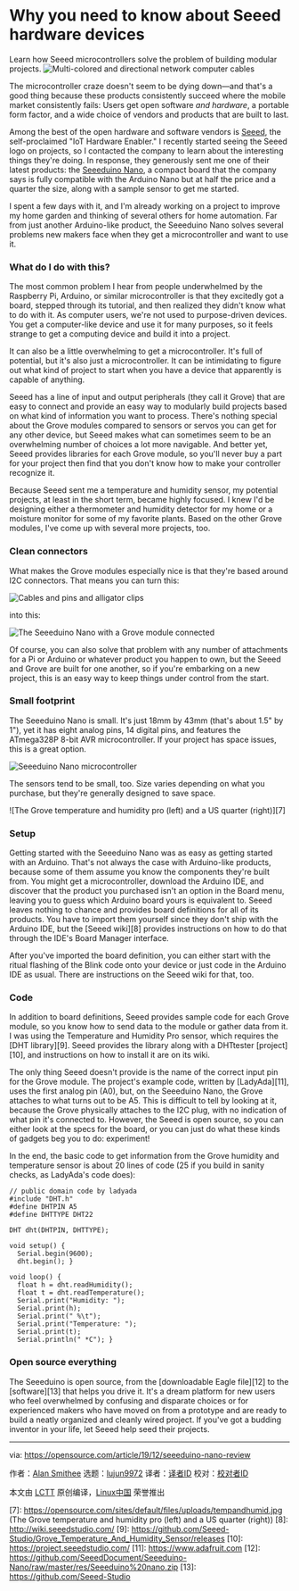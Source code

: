 [#]: collector: (lujun9972)
[#]: translator: ( )
[#]: reviewer: ( )
[#]: publisher: ( )
[#]: url: ( )
[#]: subject: (Why you need to know about Seeed hardware devices)
[#]: via: (https://opensource.com/article/19/12/seeeduino-nano-review)
[#]: author: (Alan Smithee https://opensource.com/users/alansmithee)

Why you need to know about Seeed hardware devices
======
Learn how Seeed microcontrollers solve the problem of building modular
projects.
![Multi-colored and directional network computer cables][1]

The microcontroller craze doesn't seem to be dying down—and that's a good thing because these products consistently succeed where the mobile market consistently fails: Users get open software _and hardware_, a portable form factor, and a wide choice of vendors and products that are built to last.

Among the best of the open hardware and software vendors is [Seeed][2], the self-proclaimed "IoT Hardware Enabler." I recently started seeing the Seeed logo on projects, so I contacted the company to learn about the interesting things they're doing. In response, they generously sent me one of their latest products: the [Seeeduino Nano][3], a compact board that the company says is fully compatible with the Arduino Nano but at half the price and a quarter the size, along with a sample sensor to get me started.

I spent a few days with it, and I'm already working on a project to improve my home garden and thinking of several others for home automation. Far from just another Arduino-like product, the Seeeduino Nano solves several problems new makers face when they get a microcontroller and want to use it.

### What do I do with this?

The most common problem I hear from people underwhelmed by the Raspberry Pi, Arduino, or similar microcontroller is that they excitedly got a board, stepped through its tutorial, and then realized they didn't know what to do with it. As computer users, we're not used to purpose-driven devices. You get a computer-like device and use it for many purposes, so it feels strange to get a computing device and build it into a project.

It can also be a little overwhelming to get a microcontroller. It's full of potential, but it's also just a microcontroller. It can be intimidating to figure out what kind of project to start when you have a device that apparently is capable of anything.

Seeed has a line of input and output peripherals (they call it Grove) that are easy to connect and provide an easy way to modularly build projects based on what kind of information you want to process. There's nothing special about the Grove modules compared to sensors or servos you can get for any other device, but Seeed makes what can sometimes seem to be an overwhelming number of choices a lot more navigable. And better yet, Seeed provides libraries for each Grove module, so you'll never buy a part for your project then find that you don't know how to make your controller recognize it.

Because Seeed sent me a temperature and humidity sensor, my potential projects, at least in the short term, became highly focused. I knew I'd be designing either a thermometer and humidity detector for my home or a moisture monitor for some of my favorite plants. Based on the other Grove modules, I've come up with several more projects, too.

### Clean connectors

What makes the Grove modules especially nice is that they're based around I2C connectors. That means you can turn this:

![Cables and pins and alligator clips][4]

into this:

![The Seeeduino Nano with a Grove module connected][5]

Of course, you can also solve that problem with any number of attachments for a Pi or Arduino or whatever product you happen to own, but the Seeed and Grove are built for one another, so if you're embarking on a new project, this is an easy way to keep things under control from the start.

### Small footprint

The Seeeduino Nano is small. It's just 18mm by 43mm (that's about 1.5" by 1"), yet it has eight analog pins, 14 digital pins, and features the ATmega328P 8-bit AVR microcontroller. If your project has space issues, this is a great option.

![Seeeduino Nano microcontroller][6]

The sensors tend to be small, too. Size varies depending on what you purchase, but they're generally designed to save space.

![The Grove temperature and humidity pro \(left\) and a US quarter \(right\)][7]

### Setup

Getting started with the Seeeduino Nano was as easy as getting started with an Arduino. That's not always the case with Arduino-like products, because some of them assume you know the components they're built from. You might get a microcontroller, download the Arduino IDE, and discover that the product you purchased isn't an option in the Board menu, leaving you to guess which Arduino board yours is equivalent to. Seeed leaves nothing to chance and provides board definitions for all of its products. You have to import them yourself since they don't ship with the Arduino IDE, but the [Seeed wiki][8] provides instructions on how to do that through the IDE's Board Manager interface.

After you've imported the board definition, you can either start with the ritual flashing of the Blink code onto your device or just code in the Arduino IDE as usual. There are instructions on the Seeed wiki for that, too.

### Code

In addition to board definitions, Seeed provides sample code for each Grove module, so you know how to send data to the module or gather data from it. I was using the Temperature and Humidity Pro sensor, which requires the [DHT library][9]. Seeed provides the library along with a DHTtester [project][10], and instructions on how to install it are on its wiki.

The only thing Seeed doesn't provide is the name of the correct input pin for the Grove module. The project's example code, written by [LadyAda][11], uses the first analog pin (A0), but, on the Seeeduino Nano, the Grove attaches to what turns out to be A5. This is difficult to tell by looking at it, because the Grove physically attaches to the I2C plug, with no indication of what pin it's connected to. However, the Seeed is open source, so you can either look at the specs for the board, or you can just do what these kinds of gadgets beg you to do: experiment!

In the end, the basic code to get information from the Grove humidity and temperature sensor is about 20 lines of code (25 if you build in sanity checks, as LadyAda's code does):


```
// public domain code by ladyada
#include "DHT.h"
#define DHTPIN A5
#define DHTTYPE DHT22

DHT dht(DHTPIN, DHTTYPE);

void setup() {
  Serial.begin(9600);
  dht.begin(); }

void loop() {
  float h = dht.readHumidity();
  float t = dht.readTemperature();
  Serial.print("Humidity: ");
  Serial.print(h);
  Serial.print(" %\t");
  Serial.print("Temperature: ");
  Serial.print(t);
  Serial.println(" *C"); }
```

### Open source everything

The Seeeduino is open source, from the [downloadable Eagle file][12] to the [software][13] that helps you drive it. It's a dream platform for new users who feel overwhelmed by confusing and disparate choices or for experienced makers who have moved on from a prototype and are ready to build a neatly organized and cleanly wired project. If you've got a budding inventor in your life, let Seeed help seed their projects.

--------------------------------------------------------------------------------

via: https://opensource.com/article/19/12/seeeduino-nano-review

作者：[Alan Smithee][a]
选题：[lujun9972][b]
译者：[译者ID](https://github.com/译者ID)
校对：[校对者ID](https://github.com/校对者ID)

本文由 [LCTT](https://github.com/LCTT/TranslateProject) 原创编译，[Linux中国](https://linux.cn/) 荣誉推出

[a]: https://opensource.com/users/alansmithee
[b]: https://github.com/lujun9972
[1]: https://opensource.com/sites/default/files/styles/image-full-size/public/lead-images/connections_wires_sysadmin_cable.png?itok=d5WqHmnJ (Multi-colored and directional network computer cables)
[2]: http://seeedstudio.com
[3]: http://wiki.seeedstudio.com/Seeeduino-Nano/
[4]: https://opensource.com/sites/default/files/uploads/rpi-mess.jpg (Cables and pins and alligator clips)
[5]: https://opensource.com/sites/default/files/uploads/seeeduino-grove.jpg (The Seeeduino Nano with a Grove module connected)
[6]: https://opensource.com/sites/default/files/uploads/seeeduino-nano-wiki_0.jpg (Seeeduino Nano microcontroller)
[7]: https://opensource.com/sites/default/files/uploads/tempandhumid.jpg (The Grove temperature and humidity pro (left) and a US quarter (right))
[8]: http://wiki.seeedstudio.com/
[9]: https://github.com/Seeed-Studio/Grove_Temperature_And_Humidity_Sensor/releases
[10]: https://project.seeedstudio.com/
[11]: https://www.adafruit.com
[12]: https://github.com/SeeedDocument/Seeeduino-Nano/raw/master/res/Seeeduino%20nano.zip
[13]: https://github.com/Seeed-Studio

